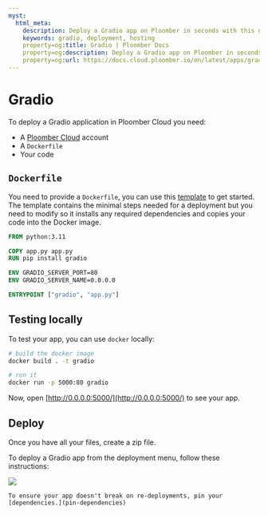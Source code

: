 ```yaml
---
myst:
  html_meta:
    description: Deploy a Gradio app on Ploomber in seconds with this guide.
    keywords: gradio, deployment, hosting
    property=og:title: Gradio | Ploomber Docs
    property=og:description: Deploy a Gradio app on Ploomber in seconds with this guide.
    property=og:url: https://docs.cloud.ploomber.io/en/latest/apps/gradio.html
---
```



# Gradio

To deploy a Gradio application in Ploomber Cloud you need:

- A [Ploomber Cloud](https://platform.ploomber.io/register?utm_source=gradio&utm_medium=documentation) account
- A `Dockerfile`
- Your code

## `Dockerfile`

You need to provide a `Dockerfile`, you can use this [template](https://github.com/ploomber/doc/blob/main/examples/gradio/basic-app/Dockerfile) to get started. The template contains the minimal steps needed for a deployment but you need to modify so it installs any required dependencies and copies your code into the Docker image.

```Dockerfile
FROM python:3.11

COPY app.py app.py
RUN pip install gradio

ENV GRADIO_SERVER_PORT=80
ENV GRADIO_SERVER_NAME=0.0.0.0

ENTRYPOINT ["gradio", "app.py"]
```

## Testing locally

To test your app, you can use `docker` locally:

```sh
# build the docker image
docker build . -t gradio

# run it
docker run -p 5000:80 gradio
```

Now, open [http://0.0.0.0:5000/](http://0.0.0.0:5000/) to see your app.


## Deploy

Once you have all your files, create a zip file.

To deploy a Gradio app from the deployment menu, follow these instructions:

![](../static/docker.png)


```{tip}
To ensure your app doesn't break on re-deployments, pin your [dependencies.](pin-dependencies)
```